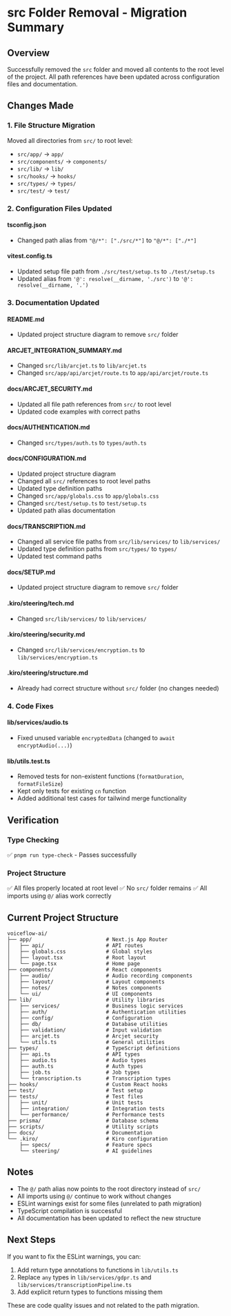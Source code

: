# src Folder Removal - Migration Summary

## Overview
Successfully removed the `src` folder and moved all contents to the root level of the project. All path references have been updated across configuration files and documentation.

## Changes Made

### 1. File Structure Migration
Moved all directories from `src/` to root level:
- `src/app/` → `app/`
- `src/components/` → `components/`
- `src/lib/` → `lib/`
- `src/hooks/` → `hooks/`
- `src/types/` → `types/`
- `src/test/` → `test/`

### 2. Configuration Files Updated

#### tsconfig.json
- Changed path alias from `"@/*": ["./src/*"]` to `"@/*": ["./*"]`

#### vitest.config.ts
- Updated setup file path from `./src/test/setup.ts` to `./test/setup.ts`
- Updated alias from `'@': resolve(__dirname, './src')` to `'@': resolve(__dirname, '.')`

### 3. Documentation Updated

#### README.md
- Updated project structure diagram to remove `src/` folder

#### ARCJET_INTEGRATION_SUMMARY.md
- Changed `src/lib/arcjet.ts` to `lib/arcjet.ts`
- Changed `src/app/api/arcjet/route.ts` to `app/api/arcjet/route.ts`

#### docs/ARCJET_SECURITY.md
- Updated all file path references from `src/` to root level
- Updated code examples with correct paths

#### docs/AUTHENTICATION.md
- Changed `src/types/auth.ts` to `types/auth.ts`

#### docs/CONFIGURATION.md
- Updated project structure diagram
- Changed all `src/` references to root level paths
- Updated type definition paths
- Changed `src/app/globals.css` to `app/globals.css`
- Changed `src/test/setup.ts` to `test/setup.ts`
- Updated path alias documentation

#### docs/TRANSCRIPTION.md
- Changed all service file paths from `src/lib/services/` to `lib/services/`
- Updated type definition paths from `src/types/` to `types/`
- Updated test command paths

#### docs/SETUP.md
- Updated project structure diagram to remove `src/` folder

#### .kiro/steering/tech.md
- Changed `src/lib/services/` to `lib/services/`

#### .kiro/steering/security.md
- Changed `src/lib/services/encryption.ts` to `lib/services/encryption.ts`

#### .kiro/steering/structure.md
- Already had correct structure without `src/` folder (no changes needed)

### 4. Code Fixes

#### lib/services/audio.ts
- Fixed unused variable `encryptedData` (changed to `await encryptAudio(...)`)

#### lib/utils.test.ts
- Removed tests for non-existent functions (`formatDuration`, `formatFileSize`)
- Kept only tests for existing `cn` function
- Added additional test cases for tailwind merge functionality

## Verification

### Type Checking
✅ `pnpm run type-check` - Passes successfully

### Project Structure
✅ All files properly located at root level
✅ No `src/` folder remains
✅ All imports using `@/` alias work correctly

## Current Project Structure

```
voiceflow-ai/
├── app/                        # Next.js App Router
│   ├── api/                    # API routes
│   ├── globals.css             # Global styles
│   ├── layout.tsx              # Root layout
│   └── page.tsx                # Home page
├── components/                 # React components
│   ├── audio/                  # Audio recording components
│   ├── layout/                 # Layout components
│   ├── notes/                  # Notes components
│   └── ui/                     # UI components
├── lib/                        # Utility libraries
│   ├── services/               # Business logic services
│   ├── auth/                   # Authentication utilities
│   ├── config/                 # Configuration
│   ├── db/                     # Database utilities
│   ├── validation/             # Input validation
│   ├── arcjet.ts               # Arcjet security
│   └── utils.ts                # General utilities
├── types/                      # TypeScript definitions
│   ├── api.ts                  # API types
│   ├── audio.ts                # Audio types
│   ├── auth.ts                 # Auth types
│   ├── job.ts                  # Job types
│   └── transcription.ts        # Transcription types
├── hooks/                      # Custom React hooks
├── test/                       # Test setup
├── tests/                      # Test files
│   ├── unit/                   # Unit tests
│   ├── integration/            # Integration tests
│   └── performance/            # Performance tests
├── prisma/                     # Database schema
├── scripts/                    # Utility scripts
├── docs/                       # Documentation
└── .kiro/                      # Kiro configuration
    ├── specs/                  # Feature specs
    └── steering/               # AI guidelines
```

## Notes

- The `@/` path alias now points to the root directory instead of `src/`
- All imports using `@/` continue to work without changes
- ESLint warnings exist for some files (unrelated to path migration)
- TypeScript compilation is successful
- All documentation has been updated to reflect the new structure

## Next Steps

If you want to fix the ESLint warnings, you can:
1. Add return type annotations to functions in `lib/utils.ts`
2. Replace `any` types in `lib/services/gdpr.ts` and `lib/services/transcriptionPipeline.ts`
3. Add explicit return types to functions missing them

These are code quality issues and not related to the path migration.
